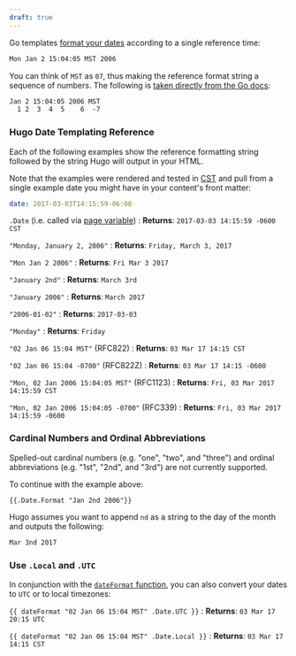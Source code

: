 ```yaml
---
draft: true
---
```

Go templates [format your dates][time] according to a single reference time:

```txt
Mon Jan 2 15:04:05 MST 2006
```

You can think of `MST` as `07`, thus making the reference format string a sequence of numbers. The following is [taken directly from the Go docs][gdex]:

```txt
Jan 2 15:04:05 2006 MST
  1 2  3  4  5    6  -7
```

### Hugo Date Templating Reference

Each of the following examples show the reference formatting string followed by the string Hugo will output in your HTML.

Note that the examples were rendered and tested in [CST][] and pull from a single example date you might have in your content's front matter:

```yml
date: 2017-03-03T14:15:59-06:00
```

`.Date` (i.e. called via [page variable][pagevars])
: **Returns**: `2017-03-03 14:15:59 -0600 CST`

`"Monday, January 2, 2006"`
: **Returns**: `Friday, March 3, 2017`

`"Mon Jan 2 2006"`
: **Returns**: `Fri Mar 3 2017`

`"January 2nd"`
: **Returns**: `March 3rd`

`"January 2006"`
: **Returns**: `March 2017`

`"2006-01-02"`
: **Returns**: `2017-03-03`

`"Monday"`
: **Returns**: `Friday`

`"02 Jan 06 15:04 MST"` (RFC822)
: **Returns**: `03 Mar 17 14:15 CST`

`"02 Jan 06 15:04 -0700"` (RFC822Z)
: **Returns**: `03 Mar 17 14:15 -0600`

`"Mon, 02 Jan 2006 15:04:05 MST"` (RFC1123)
: **Returns**: `Fri, 03 Mar 2017 14:15:59 CST`

`"Mon, 02 Jan 2006 15:04:05 -0700"` (RFC339)
: **Returns**: `Fri, 03 Mar 2017 14:15:59 -0600`

### Cardinal Numbers and Ordinal Abbreviations

Spelled-out cardinal numbers (e.g. "one", "two", and "three") and ordinal abbreviations (e.g. "1st", "2nd", and "3rd") are not currently supported.

To continue with the example above:

```go-html-template
{{.Date.Format "Jan 2nd 2006"}}
```

Hugo assumes you want to append `nd` as a string to the day of the month and outputs the following:

```txt
Mar 3nd 2017
```

### Use `.Local` and `.UTC`

In conjunction with the [`dateFormat` function][dateFormat], you can also convert your dates to `UTC` or to local timezones:

`{{ dateFormat "02 Jan 06 15:04 MST" .Date.UTC }}`
: **Returns**: `03 Mar 17 20:15 UTC`

`{{ dateFormat "02 Jan 06 15:04 MST" .Date.Local }}`
: **Returns**: `03 Mar 17 14:15 CST`

[CST]: https://en.wikipedia.org/wiki/Central_Time_Zone
[dateFormat]: /functions/dateformat/
[gdex]: https://golang.org/pkg/time/#example_Time_Format
[pagevars]: /variables/page/
[time]: https://golang.org/pkg/time/
